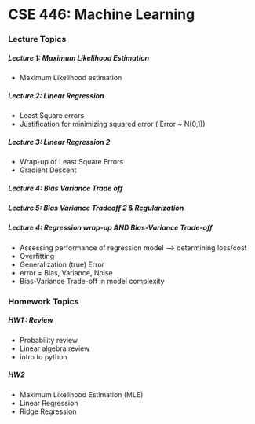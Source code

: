 # CSE 446: Machine Learning


### Lecture Topics

##### Lecture 1: Maximum Likelihood Estimation
- Maximum Likelihood estimation

##### Lecture 2: Linear Regression
- Least Square errors
- Justification for minimizing squared error ( Error ~ N(0,1))

##### Lecture 3: Linear Regression 2
- Wrap-up of Least Square Errors
- Gradient Descent

##### Lecture 4: Bias Variance Trade off


##### Lecture 5: Bias Variance Tradeoff 2 & Regularization


##### Lecture 4: Regression wrap-up AND Bias-Variance Trade-off
- Assessing performance of regression model --> determining loss/cost
- Overfitting
- Generalization (true) Error
- error = Bias, Variance, Noise
- Bias-Variance Trade-off in model complexity


### Homework Topics

##### HW1 : Review
- Probability review
- Linear algebra review
- intro to python

##### HW2
- Maximum Likelihood Estimation (MLE)
- Linear Regression
- Ridge Regression
